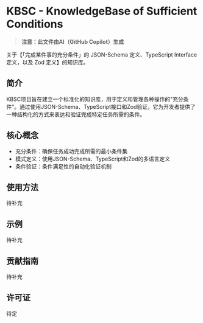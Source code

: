 # KBSC - KnowledgeBase of Sufficient Conditions

> **注意：此文件由AI（GitHub Copilot）生成**

关于【「完成某件事的充分条件」的 JSON-Schema 定义、TypeScript Interface 定义，以及 Zod 定义】的知识库。

## 简介

KBSC项目旨在建立一个标准化的知识库，用于定义和管理各种操作的"充分条件"。通过使用JSON-Schema、TypeScript接口和Zod验证，它为开发者提供了一种结构化的方式来表达和验证完成特定任务所需的条件。

## 核心概念

- 充分条件：确保任务成功完成所需的最小条件集
- 模式定义：使用JSON-Schema、TypeScript和Zod的多语言定义
- 条件验证：条件满足性的自动化验证机制

## 使用方法

待补充

## 示例

待补充

## 贡献指南

待补充

## 许可证

待定
